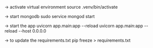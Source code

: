 -> activate virtual environment
source .venv/bin/activate

-> start mongodb
sudo service mongod start

-> start the app
uvicorn app.main:app --reload
uvicorn app.main:app --reload --host 0.0.0.0

-> to update the requirements.txt
pip freeze > requirements.txt
